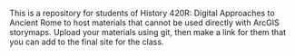 This is a repository for students of History 420R: Digital Approaches to Ancient Rome to host materials that cannot be used directly with ArcGIS storymaps. Upload your materials using git, then make a link for them that you can add to the final site for the class.
